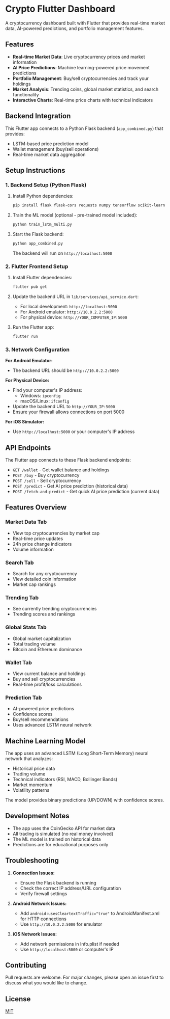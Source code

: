 # Crypto Flutter Dashboard

A cryptocurrency dashboard built with Flutter that provides real-time market data, AI-powered predictions, and portfolio management features.

## Features

- **Real-time Market Data**: Live cryptocurrency prices and market information
- **AI Price Predictions**: Machine learning-powered price movement predictions
- **Portfolio Management**: Buy/sell cryptocurrencies and track your holdings
- **Market Analysis**: Trending coins, global market statistics, and search functionality
- **Interactive Charts**: Real-time price charts with technical indicators

## Backend Integration

This Flutter app connects to a Python Flask backend (`app_combined.py`) that provides:
- LSTM-based price prediction model
- Wallet management (buy/sell operations)
- Real-time market data aggregation

## Setup Instructions

### 1. Backend Setup (Python Flask)

1. Install Python dependencies:
   ```bash
   pip install flask flask-cors requests numpy tensorflow scikit-learn joblib
   ```

2. Train the ML model (optional - pre-trained model included):
   ```bash
   python train_lstm_multi.py
   ```

3. Start the Flask backend:
   ```bash
   python app_combined.py
   ```
   The backend will run on `http://localhost:5000`

### 2. Flutter Frontend Setup

1. Install Flutter dependencies:
   ```bash
   flutter pub get
   ```

2. Update the backend URL in `lib/services/api_service.dart`:
   - For local development: `http://localhost:5000`
   - For Android emulator: `http://10.0.2.2:5000`
   - For physical device: `http://YOUR_COMPUTER_IP:5000`

3. Run the Flutter app:
   ```bash
   flutter run
   ```

### 3. Network Configuration

**For Android Emulator:**
- The backend URL should be `http://10.0.2.2:5000`

**For Physical Device:**
- Find your computer's IP address:
  - Windows: `ipconfig`
  - macOS/Linux: `ifconfig`
- Update the backend URL to `http://YOUR_IP:5000`
- Ensure your firewall allows connections on port 5000

**For iOS Simulator:**
- Use `http://localhost:5000` or your computer's IP address

## API Endpoints

The Flutter app connects to these Flask backend endpoints:

- `GET /wallet` - Get wallet balance and holdings
- `POST /buy` - Buy cryptocurrency
- `POST /sell` - Sell cryptocurrency
- `POST /predict` - Get AI price prediction (historical data)
- `POST /fetch-and-predict` - Get quick AI price prediction (current data)

## Features Overview

### Market Data Tab
- View top cryptocurrencies by market cap
- Real-time price updates
- 24h price change indicators
- Volume information

### Search Tab
- Search for any cryptocurrency
- View detailed coin information
- Market cap rankings

### Trending Tab
- See currently trending cryptocurrencies
- Trending scores and rankings

### Global Stats Tab
- Global market capitalization
- Total trading volume
- Bitcoin and Ethereum dominance

### Wallet Tab
- View current balance and holdings
- Buy and sell cryptocurrencies
- Real-time profit/loss calculations

### Prediction Tab
- AI-powered price predictions
- Confidence scores
- Buy/sell recommendations
- Uses advanced LSTM neural network

## Machine Learning Model

The app uses an advanced LSTM (Long Short-Term Memory) neural network that analyzes:
- Historical price data
- Trading volume
- Technical indicators (RSI, MACD, Bollinger Bands)
- Market momentum
- Volatility patterns

The model provides binary predictions (UP/DOWN) with confidence scores.

## Development Notes

- The app uses the CoinGecko API for market data
- All trading is simulated (no real money involved)
- The ML model is trained on historical data
- Predictions are for educational purposes only

## Troubleshooting

1. **Connection Issues:**
   - Ensure the Flask backend is running
   - Check the correct IP address/URL configuration
   - Verify firewall settings

2. **Android Network Issues:**
   - Add `android:usesCleartextTraffic="true"` to AndroidManifest.xml for HTTP connections
   - Use `http://10.0.2.2:5000` for emulator

3. **iOS Network Issues:**
   - Add network permissions in Info.plist if needed
   - Use `http://localhost:5000` or computer's IP

## Contributing

Pull requests are welcome. For major changes, please open an issue first to discuss what you would like to change.

## License

[MIT](https://choosealicense.com/licenses/mit/)